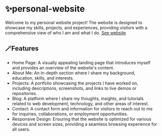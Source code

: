 # ✨personal-website

Welcome to my personal website project! The website is designed to showcase my skills, projects, and experiences, providing visitors with a comprehensive view of who I am and what I do.
<a href='https://ramineslami.pythonanywhere.com/' target='_blank'>See website</a>


## 🪄Features

   - Home Page: A visually appealing landing page that introduces myself and provides an overview of the website's content.
   - About Me: An in-depth section where I share my background, education, skills, and interests.
   - Projects: A portfolio showcasing the projects I have worked on, including descriptions, screenshots, and links to live demos or repositories.
   - Blog: A platform where I share my thoughts, insights, and tutorials related to web development, technology, and other areas of interest.
   - Contact: A contact form and information for visitors to reach out to me for inquiries, collaborations, or employment opportunities.
   - Responsive Design: Ensuring that the website is optimized for various devices and screen sizes, providing a seamless browsing experience for all users.

